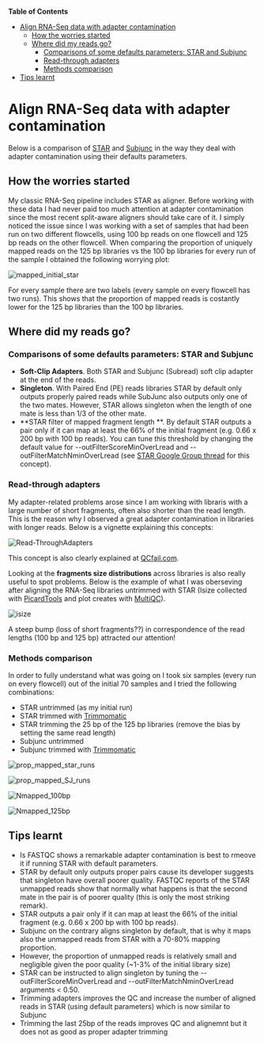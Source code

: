 **Table of Contents**  

- [Align RNA-Seq data with adapter contamination](#)
	- [How the worries started](#)
	- [Where did my reads go?](#)
		- [Comparisons of some defaults parameters: STAR and Subjunc](#)
		- [Read-through adapters](#)
		- [Methods comparison](#)
- [Tips learnt](#)


# Align RNA-Seq data with adapter contamination 

Below is a comparison of [STAR](https://github.com/alexdobin/STAR) and [Subjunc](http://bioinf.wehi.edu.au/subjunc/) in the way they deal with adapter contamination using their defaults parameters. 

## How the worries started

My classic RNA-Seq pipeline includes STAR as aligner. Before working with these data I had never paid too much attention at adapter contamination since the most recent split-aware aligners should take care of it. I simply noticed the issue since I was working with a set of samples that had been run on two different flowcells, using 100 bp reads on one flowcell and 125 bp reads on the other flowcell. When comparing the proportion of uniquely mapped reads on the 125 bp libraries vs the 100 bp libraries for every run of the sample I obtained the following worrying plot:

![mapped_initial_star](https://cloud.githubusercontent.com/assets/7087258/22636698/390b2ea4-ec91-11e6-85f9-1446f9f06b13.png)

For every sample there are two labels (every sample on every flowcell has two runs). This shows that the proportion of mapped reads is costantly lower for the 125 bp libraries than the 100 bp libraries.

## Where did my reads go? 

### Comparisons of some defaults parameters: STAR and Subjunc 

- **Soft-Clip Adapters**. Both STAR and Subjunc (Subread) soft clip adapter at the end of the reads. 
- **Singleton**. With Paired End (PE) reads libraries STAR by default only outputs properly paired reads while SubJunc also outputs only one of the two mates. However, STAR allows singleton when the length of one mate is less than 1/3 of the other mate.
- **STAR filter of mapped fragment length **. By default STAR outputs a pair only if it can map at least the 66% of the initial fragment (e.g. 0.66 x 200 bp with 100 bp reads). You can tune this threshold by changing the default value for --outFilterScoreMinOverLread and --outFilterMatchNminOverLread (see [STAR Google Group thread](https://groups.google.com/forum/#!topic/rna-star/qNlabqkKfx8) for this concept).

### Read-through adapters

My adapter-related problems arose since I am working with libraris with a large number of short fragments, often also shorter than the read length. This is the reason why I observed a great adapter contamination in libraries with longer reads. Below is a vignette explaining this concepts:

![Read-ThroughAdapters](https://cloud.githubusercontent.com/assets/7087258/22636440/46eb5c62-ec8f-11e6-81b6-c8ee51b58c94.png)

This concept is also clearly explained at [QCfail.com](https://sequencing.qcfail.com/). 

Looking at the **fragments size distributions** across libraries is also really useful to spot problems. Below is the example of what I was oberseving after aligning the RNA-Seq libraries untrimmed with STAR (Isize collected with [PicardTools](https://broadinstitute.github.io/picard/command-line-overview.html) and plot creates with [MultiQC](http://multiqc.info/)). 

![isize](https://cloud.githubusercontent.com/assets/7087258/22636909/ca8cae4c-ec92-11e6-8551-eab42a35a67a.png)

A steep bump (loss of short fragments??) in correspondence of the read lengths (100 bp and 125 bp) attracted our attention!

### Methods comparison

In order to fully understand what was going on I took six samples (every run on every flowcell) out of the initial 70 samples and I tried the following combinations:

- STAR untrimmed (as my initial run)
- STAR trimmed with [Trimmomatic](http://www.usadellab.org/cms/?page=trimmomatic)
- STAR trimming the 25 bp of the 125 bp libraries (remove the bias by setting the same read length)
- Subjunc untrimmed
- Subjunc trimmed with [Trimmomatic](http://www.usadellab.org/cms/?page=trimmomatic)


![prop_mapped_star_runs](https://cloud.githubusercontent.com/assets/7087258/22636103/e2b17d50-ec8c-11e6-8943-806f1cca99d5.png)

![prop_mapped_SJ_runs](https://cloud.githubusercontent.com/assets/7087258/22637235/f0e6b14e-ec94-11e6-830e-1d427f197431.png)

![Nmapped_100bp](https://cloud.githubusercontent.com/assets/7087258/22637395/b5d932b0-ec95-11e6-9db9-69cf27b07fa1.png)

![Nmapped_125bp](https://cloud.githubusercontent.com/assets/7087258/22637397/b915722c-ec95-11e6-8be7-49d443760e75.png)


## Tips learnt

- Is FASTQC shows a remarkable adapter contamination is best to rmeove it if running STAR with default parameters.
- STAR by default only outputs proper pairs cause its developer suggests that singleton have overall poorer quality. FASTQC reports of the STAR unmapped reads show that normally what happens is that the second mate in the pair is of poorer quality (this is only the most striking remark). 
- STAR outputs a pair only if it can map at least the 66% of the initial fragment (e.g. 0.66 x 200 bp with 100 bp reads).
- Subjunc on the contrary aligns singleton by default, that is why it maps also the unmapped reads from STAR with a 70-80% mapping proportion.
- However, the proportion of unmapped reads is relatively small and negligible given the poor quality (~1-3% of the initial library size)
- STAR can be instructed to align singleton by tuning the --outFilterScoreMinOverLread and --outFilterMatchNminOverLread arguments < 0.50. 
- Trimming adapters improves the QC and increase the number of aligned reads in STAR (using default parameters) which is now similar to Subjunc 
- Trimming the last 25bp of the reads improves QC and alignemnt but it does not as good as proper adapter trimming









